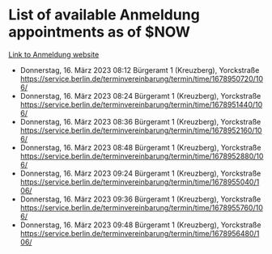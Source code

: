 # List of available Anmeldung appointments as of $NOW
[Link to Anmeldung website](https://service.berlin.de/terminvereinbarung/termin/tag.php?termin=1&anliegen[]=120686&dienstleisterlist=122210,122217,327316,122219,327312,122227,327314,122231,327346,122243,327348,122254,122252,329742,122260,329745,122262,329748,122271,327278,122273,327274,122277,327276,330436,122280,327294,122282,327290,122284,327292,122291,327270,122285,327266,122286,327264,122296,327268,150230,329760,122297,327286,122294,327284,122312,329763,122314,329775,122304,327330,122311,327334,122309,327332,317869,122281,327352,122279,329772,122283,122276,327324,122274,327326,122267,329766,122246,327318,122251,327320,122257,327322,122208,327298,122226,327300&herkunft=http%3A%2F%2Fservice.berlin.de%2Fdienstleistung%2F120686%2F)
- Donnerstag, 16. März 2023 08:12 Bürgeramt 1 (Kreuzberg), Yorckstraße https://service.berlin.de/terminvereinbarung/termin/time/1678950720/106/
- Donnerstag, 16. März 2023 08:24 Bürgeramt 1 (Kreuzberg), Yorckstraße https://service.berlin.de/terminvereinbarung/termin/time/1678951440/106/
- Donnerstag, 16. März 2023 08:36 Bürgeramt 1 (Kreuzberg), Yorckstraße https://service.berlin.de/terminvereinbarung/termin/time/1678952160/106/
- Donnerstag, 16. März 2023 08:48 Bürgeramt 1 (Kreuzberg), Yorckstraße https://service.berlin.de/terminvereinbarung/termin/time/1678952880/106/
- Donnerstag, 16. März 2023 09:24 Bürgeramt 1 (Kreuzberg), Yorckstraße https://service.berlin.de/terminvereinbarung/termin/time/1678955040/106/
- Donnerstag, 16. März 2023 09:36 Bürgeramt 1 (Kreuzberg), Yorckstraße https://service.berlin.de/terminvereinbarung/termin/time/1678955760/106/
- Donnerstag, 16. März 2023 09:48 Bürgeramt 1 (Kreuzberg), Yorckstraße https://service.berlin.de/terminvereinbarung/termin/time/1678956480/106/
